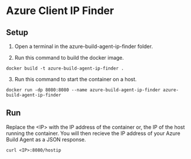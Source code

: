 # Azure Client IP Finder

## Setup
1. Open a terminal in the azure-build-agent-ip-finder folder.

2. Run this command to build the docker image. 

```
docker build -t azure-build-agent-ip-finder .
```

3. Run this command to start the container on a host.

```
docker run -dp 8080:8080 --name azure-build-agent-ip-finder azure-build-agent-ip-finder
```

## Run

Replace the \<IP> with the IP address of the container or, the IP of the host running the container. You will then recieve the IP address of your Azure Build Agent as a JSON response.

```
curl <IP>:8080/hostip
```